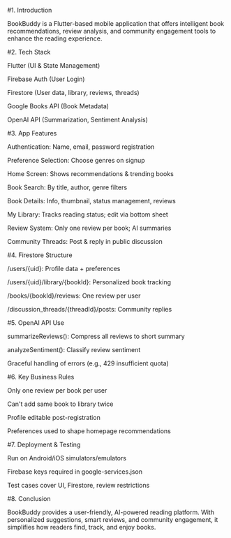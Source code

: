 #1. Introduction

BookBuddy is a Flutter-based mobile application that offers intelligent book recommendations, review analysis, and community engagement tools to enhance the reading experience.

#2. Tech Stack

Flutter (UI & State Management)

Firebase Auth (User Login)

Firestore (User data, library, reviews, threads)

Google Books API (Book Metadata)

OpenAI API (Summarization, Sentiment Analysis)

#3. App Features

Authentication: Name, email, password registration

Preference Selection: Choose genres on signup

Home Screen: Shows recommendations & trending books

Book Search: By title, author, genre filters

Book Details: Info, thumbnail, status management, reviews

My Library: Tracks reading status; edit via bottom sheet

Review System: Only one review per book; AI summaries

Community Threads: Post & reply in public discussion

#4. Firestore Structure

/users/{uid}: Profile data + preferences

/users/{uid}/library/{bookId}: Personalized book tracking

/books/{bookId}/reviews: One review per user

/discussion_threads/{threadId}/posts: Community replies

#5. OpenAI API Use

summarizeReviews(): Compress all reviews to short summary

analyzeSentiment(): Classify review sentiment

Graceful handling of errors (e.g., 429 insufficient quota)

#6. Key Business Rules

Only one review per book per user

Can't add same book to library twice

Profile editable post-registration

Preferences used to shape homepage recommendations

#7. Deployment & Testing

Run on Android/iOS simulators/emulators

Firebase keys required in google-services.json

Test cases cover UI, Firestore, review restrictions

#8. Conclusion

BookBuddy provides a user-friendly, AI-powered reading platform. With personalized suggestions, smart reviews, and community engagement, it simplifies how readers find, track, and enjoy books.